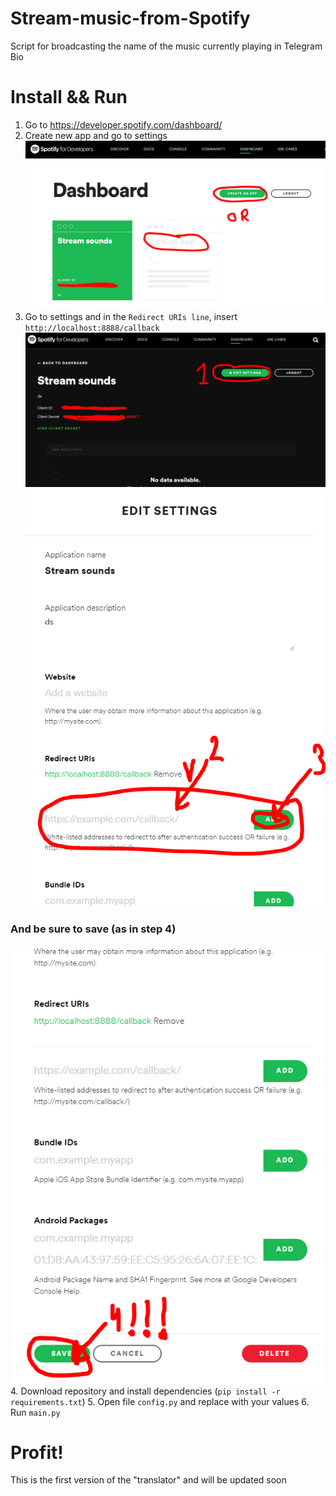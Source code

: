 # Stream-music-from-Spotify
Script for broadcasting the name of the music currently playing in Telegram Bio
# Install && Run
1. Go to https://developer.spotify.com/dashboard/
2. Create new app and go to settings 
![Image alt](https://github.com/XuliGan4eg2006/Stream-music-from-Spotify/blob/main/image.png)
3. Go to settings and in the `Redirect URIs line`, insert `http://localhost:8888/callback`
![Image alt](https://github.com/XuliGan4eg2006/Stream-music-from-Spotify/blob/main/image2.PNG)
![Image alt](https://github.com/XuliGan4eg2006/Stream-music-from-Spotify/blob/main/image3.PNG)
### And be sure to save (as in step 4)
![Image alt](https://github.com/XuliGan4eg2006/Stream-music-from-Spotify/blob/main/image4.PNG)
<br>
4. Download repository and install dependencies (`pip install -r requirements.txt`)
5. Open file `config.py` аnd replace with your values
6. Run `main.py`
# Profit! 
This is the first version of the "translator" and will be updated soon 
